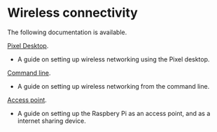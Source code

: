 # Wireless connectivity

The following documentation is available.

[Pixel Desktop](pixel-desktop.md).
 - A guide on setting up wireless networking using the Pixel desktop.
 
[Command line](wireless-cli.md).
 - A guide on setting up wireless networking from the command line.
 
[Access point](access-point.md).
 - A guide on setting up the Raspbery Pi as an access point, and as a internet sharing device.

